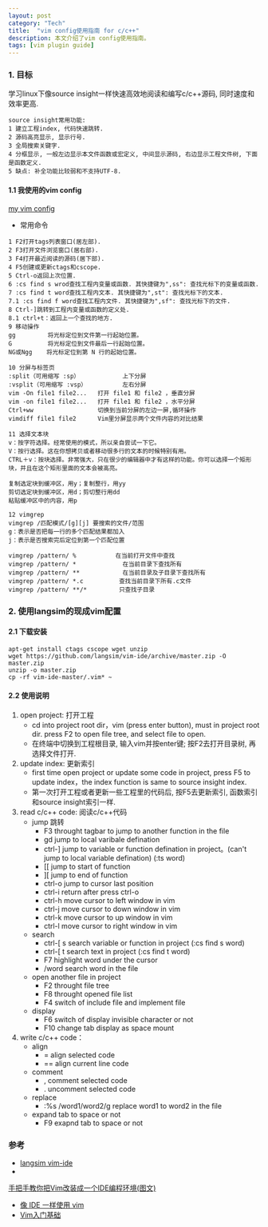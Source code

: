```yaml
---
layout: post
category: "Tech"
title:  "vim config使用指南 for c/c++"
description: 本文介绍了vim config使用指南。
tags: [vim plugin guide]
---
```


### 1. 目标  ###
  学习linux下像source insight一样快速高效地阅读和编写c/c++源码, 同时速度和效率更高.

~~~
source insight常用功能:
1 建立工程index, 代码快速跳转.
2 源码高亮显示, 显示行号.
3 全局搜索关键字.
4 分框显示, 一般左边显示本文件函数或宏定义, 中间显示源码, 右边显示工程文件树, 下面是函数定义.
5 缺点: 补全功能比较弱和不支持UTF-8.
~~~

#### 1.1 我使用的vim config  ####
<a href="https://github.com/richardhmm/HMMCodeRepository/tree/master/vimConfig">my vim config </a>

* 常用命令

~~~
1 F2打开tags列表窗口(居左部).
2 F3打开文件浏览窗口(居右部).
3 F4打开最近阅读的源码(居下部).
4 F5创建或更新ctags和cscope.
5 Ctrl-o返回上次位置.
6 :cs find s wrod查找工程内变量或函数. 其快捷键为",ss": 查找光标下的变量或函数.
7 :cs find t word查找工程内文本. 其快捷键为",st": 查找光标下的文本.
7.1 :cs find f word查找工程内文件. 其快捷键为",sf": 查找光标下的文件.
8 Ctrl-]跳转到工程内变量或函数的定义处.
8.1 ctrl+t：返回上一个查找的地方.
9 移动操作
gg         将光标定位到文件第一行起始位置。
G          将光标定位到文件最后一行起始位置。
NG或Ngg    将光标定位到第 N 行的起始位置。

10 分屏与标签页
:split（可用缩写 :sp）            上下分屏
:vsplit（可用缩写 :vsp）          左右分屏
vim -On file1 file2...   打开 file1 和 file2 ，垂直分屏
vim -on file1 file2...   打开 file1 和 file2 ，水平分屏
Ctrl+ww                  切换到当前分屏的左边一屏,循环操作
vimdiff file1 file2      Vim里分屏显示两个文件内容的对比结果

11 选择文本块
v：按字符选择。经常使用的模式，所以亲自尝试一下它。
V：按行选择。这在你想拷贝或者移动很多行的文本的时候特别有用。
CTRL＋v：按块选择。非常强大，只在很少的编辑器中才有这样的功能。你可以选择一个矩形块，并且在这个矩形里面的文本会被高亮。

复制选定块到缓冲区，用y；复制整行，用yy
剪切选定块到缓冲区，用d；剪切整行用dd
粘贴缓冲区中的内容，用p

12 vimgrep
vimgrep /匹配模式/[g][j] 要搜索的文件/范围 
g：表示是否把每一行的多个匹配结果都加入
j：表示是否搜索完后定位到第一个匹配位置

vimgrep /pattern/ %           在当前打开文件中查找
vimgrep /pattern/ *             在当前目录下查找所有
vimgrep /pattern/ **            在当前目录及子目录下查找所有
vimgrep /pattern/ *.c          查找当前目录下所有.c文件
vimgrep /pattern/ **/*         只查找子目录
~~~

### 2. 使用langsim的现成vim配置 ###

#### 2.1 下载安装 ####

~~~
apt-get install ctags cscope wget unzip 
wget https://github.com/langsim/vim-ide/archive/master.zip -O master.zip
unzip -o master.zip
cp -rf vim-ide-master/.vim* ~
~~~

#### 2.2 使用说明 ####

1. open project: 打开工程
    * cd into project root dir，vim (press enter button), must in project root dir. press F2 to open file tree, and select file to open.
    * 在终端中切换到工程根目录, 输入vim并按enter键; 按F2去打开目录树, 再选择文件打开.
2. update index: 更新索引
    * first time open project or update some code in project, press F5 to update index，the index function is same to source insight index.
    * 第一次打开工程或者更新一些工程里的代码后, 按F5去更新索引, 函数索引和source insight索引一样.
3. read c/c++ code: 阅读c/c++代码
    * jump 跳转
        * F3         throught tagbar to jump to another function in the file
        * gd         jump to local varibale defination
        * ctrl-]     jump to variable or function defination in project。(can't jump to local variable defination) (:ts word)
        * [[         jump to start of function
        * ][         jump to end of function
        * ctrl-o     jump to cursor last position
        * ctrl-i     return after press ctrl-o
        * ctrl-h     move cursor to left window in vim
        * ctrl-j     move cursor to down window in vim
        * ctrl-k     move cursor to up window in vim
        * ctrl-l     move cursor to right window in vim
    * search
        * ctrl-[ s   search variable or function in project (:cs find s word)
        * ctrl-[ t   search text in project (:cs find t word)
        * F7         highlight word under the cursor 
        * /word      search word in the file
    * open another file in project
        * F2         throught file tree
        * F8         throught opened file list
        * F4         switch of include file and implement file
    * display
        * F6         switch of display invisible character or not 
        * F10        change tab display as space mount
4. write c/c++ code：
    * align
        * =          align selected code
        * ==         align current line code
    * comment
        * ,          comment selected code
        * .          uncomment selected code
    * replace
        * :%s /word1/word2/g  replace word1 to word2 in the file
    * expand tab to space or not
        * F9         exapnd tab to space or not

### 参考  ###
* <a href="https://github.com/langsim/vim-ide">langsim vim-ide </a>
* <a href="http://blog.csdn.net/wooin/article/details/1858917">
手把手教你把Vim改装成一个IDE编程环境(图文)  </a>
* <a href="https://github.com/yangyangwithgnu/use_vim_as_ide">像 IDE 一样使用 vim </a>
* <a href="http://www.jianshu.com/p/bcbe916f97e1">Vim入门基础 </a>


